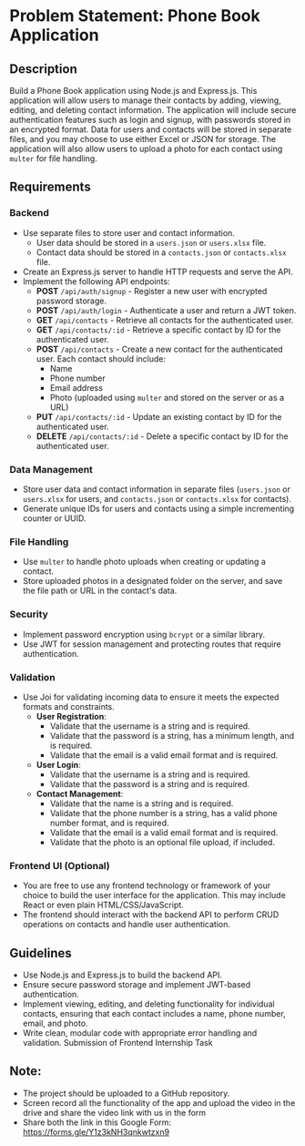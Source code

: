 # Problem Statement: Phone Book Application

## Description

Build a Phone Book application using Node.js and Express.js. This application will allow users to manage their contacts by adding, viewing, editing, and deleting contact information. The application will include secure authentication features such as login and signup, with passwords stored in an encrypted format. Data for users and contacts will be stored in separate files, and you may choose to use either Excel or JSON for storage. The application will also allow users to upload a photo for each contact using `multer` for file handling.

## Requirements

### Backend

- Use separate files to store user and contact information.
  - User data should be stored in a `users.json` or `users.xlsx` file.
  - Contact data should be stored in a `contacts.json` or `contacts.xlsx` file.
- Create an Express.js server to handle HTTP requests and serve the API.
- Implement the following API endpoints:
  - **POST** `/api/auth/signup` - Register a new user with encrypted password storage.
  - **POST** `/api/auth/login` - Authenticate a user and return a JWT token.
  - **GET** `/api/contacts` - Retrieve all contacts for the authenticated user.
  - **GET** `/api/contacts/:id` - Retrieve a specific contact by ID for the authenticated user.
  - **POST** `/api/contacts` - Create a new contact for the authenticated user. Each contact should include:
    - Name
    - Phone number
    - Email address
    - Photo (uploaded using `multer` and stored on the server or as a URL)
  - **PUT** `/api/contacts/:id` - Update an existing contact by ID for the authenticated user.
  - **DELETE** `/api/contacts/:id` - Delete a specific contact by ID for the authenticated user.

### Data Management

- Store user data and contact information in separate files (`users.json` or `users.xlsx` for users, and `contacts.json` or `contacts.xlsx` for contacts).
- Generate unique IDs for users and contacts using a simple incrementing counter or UUID.

### File Handling

- Use `multer` to handle photo uploads when creating or updating a contact.
- Store uploaded photos in a designated folder on the server, and save the file path or URL in the contact's data.

### Security

- Implement password encryption using `bcrypt` or a similar library.
- Use JWT for session management and protecting routes that require authentication.

### Validation

- Use Joi for validating incoming data to ensure it meets the expected formats and constraints.
  - **User Registration**:
    - Validate that the username is a string and is required.
    - Validate that the password is a string, has a minimum length, and is required.
    - Validate that the email is a valid email format and is required.
  - **User Login**:
    - Validate that the username is a string and is required.
    - Validate that the password is a string and is required.
  - **Contact Management**:
    - Validate that the name is a string and is required.
    - Validate that the phone number is a string, has a valid phone number format, and is required.
    - Validate that the email is a valid email format and is required.
    - Validate that the photo is an optional file upload, if included.

### Frontend UI (Optional)

- You are free to use any frontend technology or framework of your choice to build the user interface for the application. This may include React or even plain HTML/CSS/JavaScript.
- The frontend should interact with the backend API to perform CRUD operations on contacts and handle user authentication.

## Guidelines

- Use Node.js and Express.js to build the backend API.
- Ensure secure password storage and implement JWT-based authentication.
- Implement viewing, editing, and deleting functionality for individual contacts, ensuring that each contact includes a name, phone number, email, and photo.
- Write clean, modular code with appropriate error handling and validation.
  Submission of Frontend Internship Task

## Note:

- The project should be uploaded to a GitHub repository.
- Screen record all the functionality of the app and upload the video in the drive and share the video link with us in the form
- Share both the link in this Google Form: https://forms.gle/Y1z3kNH3qnkwtzxn9
